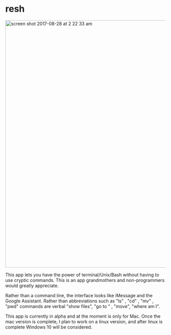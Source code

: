 # resh

<img width="776" alt="screen shot 2017-08-28 at 2 22 33 am" src="https://user-images.githubusercontent.com/17692058/29763276-1ef8629c-8b98-11e7-9a9c-1154195a5f52.png">


This app lets you have the power of terminal/Unix/Bash without having to use cryptic commands. This is an app grandmothers and non-programmers would greatly appreciate. 

Rather than a command line, the interface looks like iMessage and the Google Assistant.
Rather than abbreviations such as "ls" , "cd" , "mv" , "pwd" commands are verbal "show files", "go to " , "move", "where am I".

This app is currently in alpha and at the moment is only for Mac. Once the mac version is complete, I plan to work on a linux version, and after linux is complete Windows 10 will be considered. 
